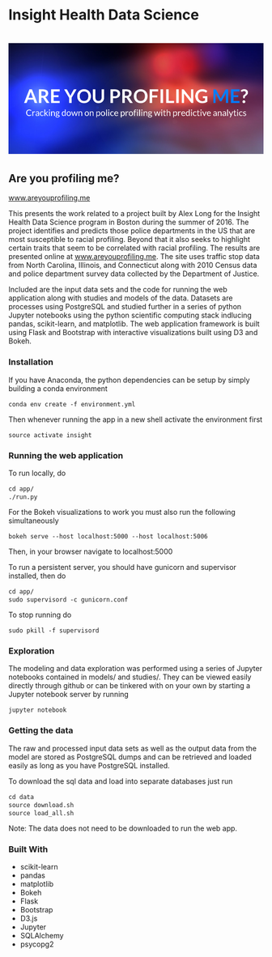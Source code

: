 # Insight Health Data Science

# ![pageres](image.png)
## Are you profiling me? 
www.areyouprofiling.me

This presents the work related to a project built by Alex Long for the Insight Health Data Science program in Boston during the summer of 2016. The project identifies and predicts those police departments in the US that are most susceptible to racial profiling. Beyond that it also seeks to highlight certain traits that seem to be correlated with racial profiling. The results are presented online at www.areyouprofiling.me. The site uses traffic stop data from North Carolina, Illinois, and Connecticut along with 2010 Census data and police department survey data collected by the Department of Justice.

Included are the input data sets and the code for running the web application along with studies and models of the data.  Datasets are processes using PostgreSQL and studied further in a series of python Jupyter notebooks using the python scientific computing stack indlucing pandas, scikit-learn, and matplotlib. The web application framework is built using Flask and Bootstrap with interactive visualizations built using D3 and Bokeh. 

### Installation
If you have Anaconda, the python dependencies can be setup by simply building a conda environment 
```
conda env create -f environment.yml
```
Then whenever running the app in a new shell activate the environment first
```
source activate insight
```

### Running the web application
To run locally, do
```
cd app/
./run.py
```
For the Bokeh visualizations to work you must also run the following simultaneously
```
bokeh serve --host localhost:5000 --host localhost:5006
```
Then, in your browser navigate to localhost:5000

To run a persistent server, you should have gunicorn and supervisor installed, then do
```
cd app/
sudo supervisord -c gunicorn.conf
```
To stop running do
```
sudo pkill -f supervisord
```

### Exploration
The modeling and data exploration was performed using a series of Jupyter notebooks contained in models/ and studies/. They can be viewed easily directly through github or can be tinkered with on your own by starting a Jupyter notebook server by running
```
jupyter notebook
```

### Getting the data
The raw and processed input data sets as well as the output data from the model are stored as PostgreSQL dumps and can be retrieved and loaded easily as long as you have PostgreSQL installed.

To download the sql data and load into separate databases just run
```
cd data
source download.sh
source load_all.sh
```
Note: The data does not need to be downloaded to run the web app.

### Built With
 * scikit-learn
 * pandas
 * matplotlib
 * Bokeh
 * Flask
 * Bootstrap
 * D3.js
 * Jupyter
 * SQLAlchemy
 * psycopg2
